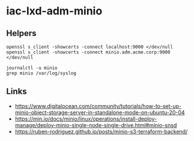 # iac-lxd-adm-minio

## Helpers

    openssl s_client -showcerts -connect localhost:9000 </dev/null
    openssl s_client -showcerts -connect minio.adm.acme.corp:9000 </dev/null
    
    journalctl -u minio
    grep minio /var/log/syslog

## Links

- https://www.digitalocean.com/community/tutorials/how-to-set-up-minio-object-storage-server-in-standalone-mode-on-ubuntu-20-04
- https://min.io/docs/minio/linux/operations/install-deploy-manage/deploy-minio-single-node-single-drive.html#minio-snsd
- https://ruben-rodriguez.github.io/posts/minio-s3-terraform-backend/
